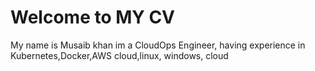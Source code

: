  # Welcome to MY CV
My name is Musaib khan
im a CloudOps Engineer, having experience in Kubernetes,Docker,AWS cloud,linux, windows, cloud

